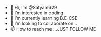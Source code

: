 - 👋 Hi, I’m @Satyam629
- 👀 I’m interested in coding
- 🌱 I’m currently learning B.E-CSE
- 💞️ I’m looking to collaborate on .. 
- 📫 How to reach me ...JUST FOLLOW ME

<!---
Satyam62900000/Satyam62900000 is a ✨ special ✨ repository because its `README.md` (this file) appears on your GitHub profile.
You can click the Preview link to take a look at your changes.
--->
